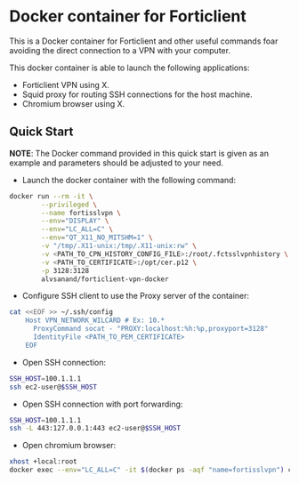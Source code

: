 # Docker container for Forticlient

This is a Docker container for Forticlient and other useful commands foar avoiding the direct connection to a VPN with your computer.

This docker container is able to launch the following applications:

- Forticlient VPN using X.
- Squid proxy for routing SSH connections for the host machine.
- Chromium browser using X.

## Quick Start

**NOTE**: The Docker command provided in this quick start is given as an example and parameters should be adjusted to your need.

- Launch the docker container with the following command:

``` bash
docker run --rm -it \
        --privileged \
        --name fortisslvpn \
        --env="DISPLAY" \
        --env="LC_ALL=C" \
        --env="QT_X11_NO_MITSHM=1" \
        -v "/tmp/.X11-unix:/tmp/.X11-unix:rw" \
        -v <PATH_TO_CPN_HISTORY_CONFIG_FILE>:/root/.fctsslvpnhistory \
        -v <PATH_TO_CERTIFICATE>:/opt/cer.p12 \
        -p 3128:3128
        alvsanand/forticlient-vpn-docker
```

- Configure SSH client to use the Proxy server of the container:

``` bash
cat <<EOF >> ~/.ssh/config
    Host VPN_NETWORK_WILCARD # Ex: 10.*
      ProxyCommand socat - "PROXY:localhost:%h:%p,proxyport=3128"
      IdentityFile <PATH_TO_PEM_CERTIFICATE>
    EOF
```

- Open SSH connection:

``` bash
SSH_HOST=100.1.1.1
ssh ec2-user@$SSH_HOST
```

- Open SSH connection with port forwarding:

``` bash
SSH_HOST=100.1.1.1
ssh -L 443:127.0.0.1:443 ec2-user@$SSH_HOST
```

- Open chromium browser:

``` bash
xhost +local:root
docker exec --env="LC_ALL=C" -it $(docker ps -aqf "name=fortisslvpn") chromium-browser --no-sandbox --proxy-pac-url="<AUTO_PROXY_CONFIGURATION_URL>"
```
